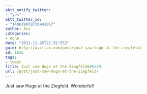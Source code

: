 ```yaml
---
aktt_notify_twitter:
- "yes"
aktt_twitter_id:
- "140619078736941057"
author: Avi
categories:
- none
date: "2011-11-26T22:32:55Z"
guid: http://aviflax.com/post/just-saw-hugo-at-the-ziegfeld/
id: 1635
tags:
- tweet
title: Just saw Hugo at the Ziegfeld&#8230;.
url: /post/just-saw-hugo-at-the-ziegfeld/
---
```

Just saw Hugo at the Ziegfeld. Wonderful!
